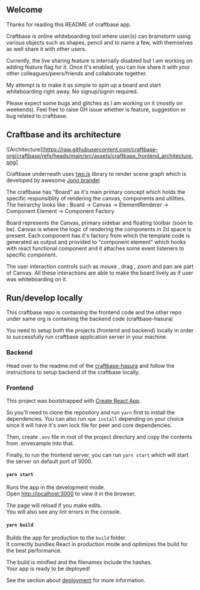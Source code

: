## Welcome

Thanks for reading this README of craftbase app.

Craftbase is online whiteboarding tool where user(s) can brainstorm using various objects such as shapes, pencil and to name a few, with themselves as well share it with other users.

Currently, the live sharing feature is internally disabled but I am working on adding feature flag for it. Once it's enabled, you can live share it with your other colleagues/peers/friends and collaborate together.

My attempt is to make it as simple to spin up a board and start whiteboarding right away. No signup/signin required.

Please expect some bugs and glitches as I am working on it (mostly on weekends). Feel free to raise GH issue whether is feature, suggestion or bug related to craftbase.

## Craftbase and its architecture

![Architecture][https://raw.githubusercontent.com/craftbase-org/craftbase/refs/heads/main/src/assets/craftbase_frontend_architecture.png]

Craftbase underneath uses [two.js](https://github.com/jonobr1/two.js) library to render scene graph which is developed by awesome [Jono brandel](https://github.com/jonobr1)

The craftbase has "Board" as it's main primary concept which holds the specific responsiblity of rendering the canvas, components and utilities. The heirarchy looks like : Board -> Canvas -> ElementRenderer -> Component Element -> Component Factory

Board represents the Canvas, primary sidebar and floating toolbar (soon to be). Canvas is where the logic of rendering the components in 2d space is present. Each component has it's factory from which the template code is generated as output and provided to "component element" which hooks with react functional component and it attaches some event listeners to specific component.

The user interaction controls such as mouse , drag , zoom and pan are part of Canvas. All these interactions are able to make the board lively as if user was whiteboarding on it.

## Run/develop locally

This craftbase repo is containing the frontend code and the other repo under same org is containing the backend code (craftbase-hasura)

You need to setup both the projects (frontend and backend) locally in order to successfully run craftbase application server in your machine.

### Backend

Head over to the readme.md of the [craftbase-hasura](https://github.com/craftbase-org/craftbase-hasura) and follow the instructions to setup backend of the craftbase locally.

### Frontend

This project was bootstrapped with [Create React App](https://github.com/facebook/create-react-app).

So you'll need to clone the repository and run `yarn` first to install the dependencies. You can also run `npm install` depending on your choice since it will have it's own lock file for peer and core dependencies.

Then, create `.env` file in root of the project directory and copy the contents from .envexample into that.

Finally, to run the frontend server, you can run `yarn start` which will start the server on default port of 3000.

#### `yarn start`

Runs the app in the development mode.<br />
Open [http://localhost:3000](http://localhost:3000) to view it in the browser.

The page will reload if you make edits.<br />
You will also see any lint errors in the console.

#### `yarn build`

Builds the app for production to the `build` folder.<br />
It correctly bundles React in production mode and optimizes the build for the best performance.

The build is minified and the filenames include the hashes.<br />
Your app is ready to be deployed!

See the section about [deployment](https://facebook.github.io/create-react-app/docs/deployment) for more information.
